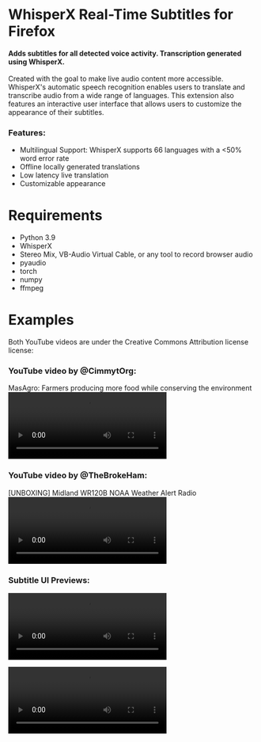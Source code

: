 # WhisperX Real-Time Subtitles for Firefox
**Adds subtitles for all detected voice activity. Transcription generated using WhisperX.**\
 \
Created with the goal to make live audio content more accessible. WhisperX's automatic speech recognition enables users to translate and transcribe audio from a wide range of languages. This extension also features an interactive user interface that allows users to customize the appearance of their subtitles.

### Features:
- Multilingual Support: WhisperX supports 66 languages with a <50% word error rate
- Offline locally generated translations
- Low latency live translation
- Customizable appearance


# Requirements
- Python 3.9
- WhisperX
- Stereo Mix, VB-Audio Virtual Cable, or any tool to record browser audio
- pyaudio
- torch
- numpy
- ffmpeg


# Examples
Both YouTube videos are under the Creative Commons Attribution license license:
 
### YouTube video by @CimmytOrg:
MasAgro: Farmers producing more food while conserving the environment
<video src="https://github.com/user-attachments/assets/ff83b555-97cd-48a2-81b7-5da2f4b69308" width="320" height="135" controls></video>

### YouTube video by @TheBrokeHam:
[UNBOXING] Midland WR120B NOAA Weather Alert Radio
<video src="https://github.com/user-attachments/assets/5558cf26-68aa-4b8a-bb20-504ee4005d12" width="320" height="135" controls></video>

### Subtitle UI Previews:
<video src="https://github.com/user-attachments/assets/a280a5da-690d-4ba9-89f7-c272811e1eab" width="320" height="135" controls></video>

<video src="https://github.com/user-attachments/assets/d0f1f2d4-e59f-4a47-9b4c-3020225d98f6" width="320" height="135" controls></video>
